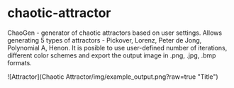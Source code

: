 # chaotic-attractor

ChaoGen - generator of chaotic attractors based on user settings. Allows generating 5 types of attractors - Pickover, Lorenz, Peter de Jong, Polynomial A, Henon.
It is posible to use user-defined number of iterations, different color schemes and export the output image in .png, .jpg, .bmp formats.

![Attractor](Chaotic Attractor/img/example_output.png?raw=true "Title")

